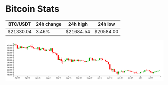# Bitcoin Stats

BTC/USDT|24h change|24h high|24h low|
|---|---|---|---|
|$21330.04|3.46%|$21684.54|$20584.00|

<img src="./chart.svg">
